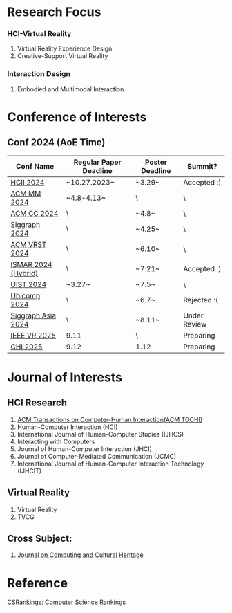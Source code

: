 # Research Focus

### HCI-Virtual Reality

1. Virtual Reality Experience Design
3. Creative-Support Virtual Reality

### Interaction Design
1. Embodied and Multimodal Interaction.

# Conference of Interests
## Conf 2024 (AoE Time)

| Conf Name | Regular Paper Deadline | Poster Deadline | Summit? |
| ---         |     ---      |          --- | --- |
| [HCII 2024](https://2024.hci.international/papers) | ~10.27.2023~ | ~3.29~ | Accepted :) |
| [ACM MM 2024](https://2024.acmmm.org/regular-papers) | ~4.8-4.13~ | \ | \ |
| [ACM CC 2024](https://cc.acm.org/2024/) | \ | ~4.8~ | \ |
| [Siggraph 2024](https://s2024.siggraph.org/programs-events/) | \ | ~4.25~ | \ |
| [ACM VRST 2024](https://vrst.hosting.acm.org/vrst2024/submitting/) | \ | ~6.10~ | \ |
| [ISMAR 2024 (Hybrid) ](https://ieeeismar.org/submission-guidelines-for-ismar-poster-papers/) | \ | ~7.21~ | Accepted :) |
| [UIST 2024](https://uist.acm.org/2024/) | ~3.27~ | ~7.5~ | \ |
| [Ubicomp 2024](https://www.ubicomp.org/ubicomp-iswc-2024/authors/) | \ | ~6.7~ | Rejected :( |
| [Siggraph Asia 2024](https://asia.siggraph.org/2024/submissions/) | \ | ~8.11~ | Under Review  |
| [IEEE VR 2025](https://ieeevr.org/2025/contribute/papers/) | 9.11 | \ | Preparing |
| [CHI 2025](https://chi2025.acm.org/for-authors/late-breaking-work/) | 9.12 | 1.12 | Preparing |


# Journal of Interests

## HCI Research
1. [ACM Transactions on Computer-Human Interaction(ACM TOCHI)](https://dl.acm.org/journal/tochi/calls-for-papers)
2. Human-Computer Interaction (HCI)
3. International Journal of Human-Computer Studies (IJHCS)
4. Interacting with Computers
5. Journal of Human-Computer Interaction (JHCI)
9. Journal of Computer-Mediated Communication (JCMC)
10. International Journal of Human-Computer Interaction Technology (IJHCIT)

## Virtual Reality
1. Virtual Reality
2. TVCG

## Cross Subject:
1. [Journal on Computing and Cultural Heritage](https://dl.acm.org/journal/jocch)

# Reference
[CSRankings: Computer Science Rankings](https://csrankings.org/#/index?all&us)
